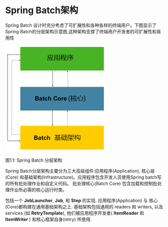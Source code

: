 # Spring Batch架构

Spring Batch 设计时充分考虑了可扩展性和各种各样的终端用户。下图显示了Spring Batch的分层架构示意图,这种架构支撑了终端用户开发者的可扩展性和易用性

![Spring Batch 分层架构](./spring-batch-layers.png)

图1.1: Spring Batch 分层架构

Spring Batch分层架构主要分为三大高级组件:应用程序(Application), 核心层(Core) 和基础架构(Infrastructure)。应用程序包含开发人员使用Spring batch写的所有批处理作业和自定义代码。 批处理核心(Batch Core) 包含加载和控制批处理作业所必需的核心运行时类。

包括一个 **JobLauncher**, **Job**, 和 **Step** 的实现. 应用程序(Application) 与 核心(Core)都构建在通用基础架构之上. 基础架构包括通用的 readers 和 writers, 以及 services (如 **RetryTemplate**), 他们被应用程序开发者( **ItemReader** 和 **ItemWriter** ) 和核心框架自身(retry) 所使用.

